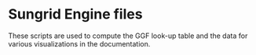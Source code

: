 Sungrid Engine files
====================
These scripts are used to compute the GGF look-up table and
the data for various visualizations in the documentation.

